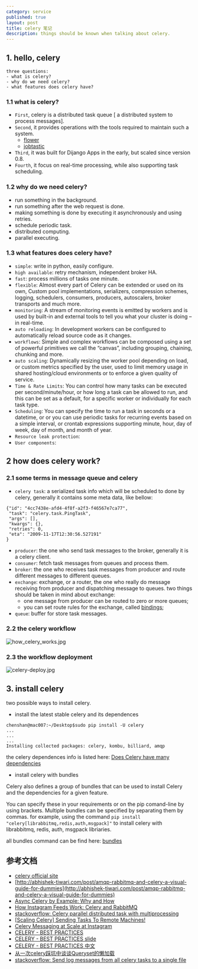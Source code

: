 ```yaml
---
category: service
published: true
layout: post
title: celery 笔记
description: things should be known when talking about celery.
---
```



##
## 1. hello, celery

```
three questions:
- what is celery?
- why do we need celery?
- what features does celery have?
```

### 1.1 what is celery?

- `First`, celery is a distributed task queue [ a distributed system to process messages].    
- `Second`, it provides operations with the tools required to maintain such a system.
    - [flower](https://github.com/mher/flower)
    - [jobtastic](http://policystat.github.io/jobtastic/)    
- `Third`, it was built for Dijango Apps in the early, but scaled since version 0.8.    
- `Fourth`, it focus on real-time processing, while also supporting task scheduling.    

### 1.2 why do we need celery?

- run something in the background.
- run something after the web request is done.
- making something is done by executing it asynchronously and using retries.
- schedule periodic task.
- distributed computing.
- parallel executing.


### 1.3 what features does celery have?

- `simple`:
write in python, easily configure.
- `high available`: retry mechanism, independent broker HA.     
- `fast`: process millions of tasks one minute.    
- `flexible`: Almost every part of Celery can be extended or used on its own, Custom pool implementations, serializers, compression schemes, logging, schedulers, consumers, producers, autoscalers, broker transports and much more.
- `monitoring`: A stream of monitoring events is emitted by workers and is used by built-in and external tools to tell you what your cluster is doing – in real-time.     
- `auto reloading`: In development workers can be configured to automatically reload source code as it changes.   
- `workflows`:  Simple and complex workflows can be composed using a set of powerful primitives we call the “canvas”, including grouping, chaining, chunking and more.     
- `auto scaling`: Dynamically resizing the worker pool depending on load, or custom metrics specified by the user, used to limit memory usage in shared hosting/cloud environments or to enforce a given quality of service.   
- `Time & Rate Limits`: You can control how many tasks can be executed per second/minute/hour, or how long a task can be allowed to run, and this can be set as a default, for a specific worker or individually for each task type.    
- `Scheduling`: You can specify the time to run a task in seconds or a datetime, or or you can use periodic tasks for recurring events based on a simple interval, or crontab expressions supporting minute, hour, day of week, day of month, and month of year.
- `Resource leak protection`:
- `User components`:



## 2 how does celery work?

### 2.1 some terms in message queue and celery

- `celery task`: a serialized task info which will be scheduled to done by celery,
generally it contains some meta data, like bellow:

```
{"id": "4cc7438e-afd4-4f8f-a2f3-f46567e7ca77",
 "task": "celery.task.PingTask",
 "args": [],
 "kwargs": {},
 "retries": 0,
 "eta": "2009-11-17T12:30:56.527191"
}
```  

- `producer`: the one who send task messages to the broker,
generally it is a celery client.
- `consumer`: fetch task messages from queues and process them.
- `broker`: the one who receives task messages from producer and route different
messages to different queues.
- `exchange`: exchange, or a router, the one who really do message receiving from producer
and dispatching message to queues. two things should be taken in mind about exchange:
    + one message from producer can be routed to zero or more queues;
    + you can set route rules for the exchange, called [bindings]( );
- `queue`: buffer for store task messages.


### 2.2 the celery workflow

![how_celery_works.jpg](../images/how_celery_works.jpg)

### 2.3 the workflow deployment

![celery-deploy.jpg](../images/celery-deploy.jpg)

## 3. install celery

two possible ways to install celery.

- install the latest stable celery and its dependences

```
chenshan@mac007:~/Desktop$sudo pip install -U celery
...
...
...
Installing collected packages: celery, kombu, billiard, amqp
```
the celery dependences info is listed here: [Does Celery have many dependencies](http://docs.celeryproject.org/en/latest/faq.html#does-celery-have-many-dependencies)

- install celery with bundles

Celery also defines a group of bundles that can be used to install Celery and the dependencies for a given feature.

You can specify these in your requirements or on the pip comand-line by using brackets. Multiple bundles can be specified by separating them by commas. for example, using the command `pip install "celery[librabbitmq,redis,auth,msgpack]"` to install celery with librabbitmq, redis, auth, msgpack libriaries.

all bundles command can be find here: [bundles](http://docs.celeryproject.org/en/latest/getting-started/introduction.html#bundles)




## 参考文档

- [celery official site](http://www.celeryproject.org/)
- [http://abhishek-tiwari.com/post/amqp-rabbitmq-and-celery-a-visual-guide-for-dummies](http://abhishek-tiwari.com/post/amqp-rabbitmq-and-celery-a-visual-guide-for-dummies)
- [Async Celery by Example: Why and How](https://zapier.com/blog/async-celery-example-why-and-how/)
- [How Instagram Feeds Work: Celery and RabbitMQ](https://blogs.vmware.com/vfabric/2013/04/how-instagram-feeds-work-celery-and-rabbitmq.html)
- [stackoverflow: Celery parallel distributed task with multiprocessing](http://stackoverflow.com/questions/23916413/celery-parallel-distributed-task-with-multiprocessing)
- [[Scaling Celery] Sending Tasks To Remote Machines!
](http://www.avilpage.com/2014/11/scaling-celery-sending-tasks-to-remote.html)
- [Celery Messaging at Scale at Instagram](http://lc0.github.io/blog/2013/05/01/celery-messaging-at-scale-at-instagram/)
- [CELERY - BEST PRACTICES](https://denibertovic.com/posts/celery-best-practices/)
- [CELERY - BEST PRACTICES slide](https://denibertovic.com/talks/celery-best-practices/#/)
- [CELERY - BEST PRACTICES 中文](http://blog.csdn.net/siddontang/article/details/34447003)
- [从一次celery踩坑中谈谈Queryset的懒加载](http://www.opscoder.info/queryset_lazy.html)
- [stackoverflow: Send log messages from all celery tasks to a single file](http://stackoverflow.com/questions/6192265/send-log-messages-from-all-celery-tasks-to-a-single-file)

#
